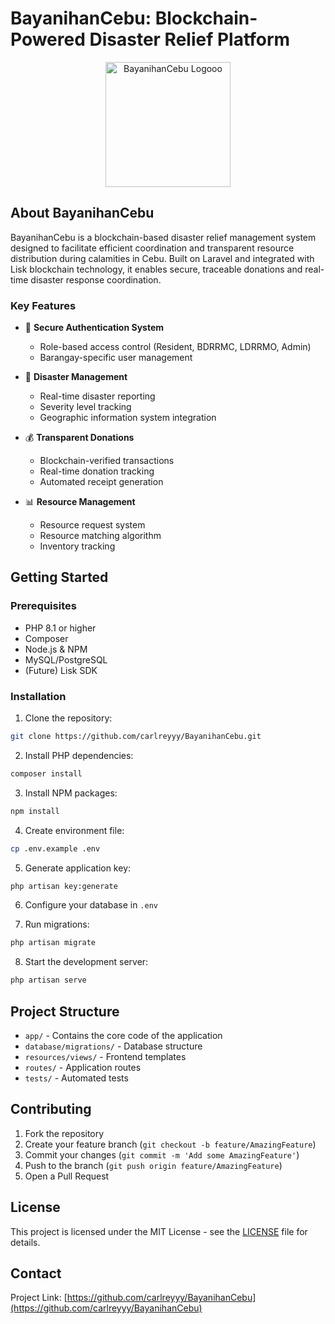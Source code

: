 # BayanihanCebu: Blockchain-Powered Disaster Relief Platform

<p align="center">
  <img src="https://via.placeholder.com/200" alt="BayanihanCebu Logooo" width="200">
</p>

## About BayanihanCebu

BayanihanCebu is a blockchain-based disaster relief management system designed to facilitate efficient coordination and transparent resource distribution during calamities in Cebu. Built on Laravel and integrated with Lisk blockchain technology, it enables secure, traceable donations and real-time disaster response coordination.

### Key Features

- 🔐 **Secure Authentication System**
  - Role-based access control (Resident, BDRRMC, LDRRMO, Admin)
  - Barangay-specific user management

- 🌊 **Disaster Management**
  - Real-time disaster reporting
  - Severity level tracking
  - Geographic information system integration

- 💰 **Transparent Donations**
  - Blockchain-verified transactions
  - Real-time donation tracking
  - Automated receipt generation

- 📊 **Resource Management**
  - Resource request system
  - Resource matching algorithm
  - Inventory tracking

## Getting Started

### Prerequisites

- PHP 8.1 or higher
- Composer
- Node.js & NPM
- MySQL/PostgreSQL
- (Future) Lisk SDK

### Installation

1. Clone the repository:
```bash
git clone https://github.com/carlreyyy/BayanihanCebu.git
```

2. Install PHP dependencies:
```bash
composer install
```

3. Install NPM packages:
```bash
npm install
```

4. Create environment file:
```bash
cp .env.example .env
```

5. Generate application key:
```bash
php artisan key:generate
```

6. Configure your database in `.env`

7. Run migrations:
```bash
php artisan migrate
```

8. Start the development server:
```bash
php artisan serve
```

## Project Structure

- `app/` - Contains the core code of the application
- `database/migrations/` - Database structure
- `resources/views/` - Frontend templates
- `routes/` - Application routes
- `tests/` - Automated tests

## Contributing

1. Fork the repository
2. Create your feature branch (`git checkout -b feature/AmazingFeature`)
3. Commit your changes (`git commit -m 'Add some AmazingFeature'`)
4. Push to the branch (`git push origin feature/AmazingFeature`)
5. Open a Pull Request

## License

This project is licensed under the MIT License - see the [LICENSE](LICENSE) file for details.

## Contact

Project Link: [https://github.com/carlreyyy/BayanihanCebu](https://github.com/carlreyyy/BayanihanCebu)
